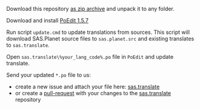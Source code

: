 Download this repository [as zip archive](https://bitbucket.org/sas_team/sas.translate.dev/get/tip.zip) and unpack it to any folder. 

Download and install [PoEdit 1.5.7](https://bitbucket.org/sas_team/sas.translate.dev/downloads/poedit-1.5.7-setup.exe)

Run script `update.cmd` to update translations from sources. 
This script will download SAS.Planet source files to `sas.planet.src` and existing translates to `sas.translate`.

Open `sas.translate\%your_lang_code%.po` file in `PoEdit` and update translate.

Send your updated `*.po` file to us:

  - create a new issue and attach your file here: [sas.translate](https://bitbucket.org/sas_team/sas.translate/issues?status=new&status=open)
  - or create a [pull-request](https://confluence.atlassian.com/bitbucket/tutorial-learn-about-bitbucket-pull-requests-774243385.html) with your 
    changes to the [sas.translate](https://bitbucket.org/sas_team/sas.translate/) repository
